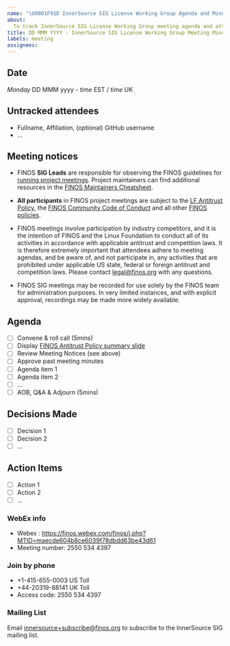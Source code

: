 ```yaml
---
name: "\U0001F91D InnerSource SIG License Working Group Agenda and Minutes"
about:
  To track InnerSource SIG License Working Group meeting agenda and attendance
title: DD MMM YYYY - InnerSource SIG License Working Group Meeting Minutes
labels: meeting
assignees:
---
```


## Date

_Monday_ DD MMM yyyy - _time_ EST / _time_ UK

## Untracked attendees

- Fullname, Affiliation, (optional) GitHub username
- ...

## Meeting notices

- FINOS **SIG Leads** are responsible for observing the FINOS guidelines for
  [running project meetings](https://github.com/finos/community/blob/master/governance/Meeting-Procedures.md#run-the-meeting).
  Project maintainers can find additional resources in the
  [FINOS Maintainers Cheatsheet](https://odp.finos.org/docs/finos-maintainers-cheatsheet/).

- **All participants** in FINOS project meetings are subject to the
  [LF Antitrust Policy](https://www.linuxfoundation.org/antitrust-policy/), the
  [FINOS Community Code of Conduct](https://github.com/finos/community/blob/master/governance/Code-of-Conduct.md)
  and all other
  [FINOS policies](https://github.com/finos/community/tree/master/governance#policies).

- FINOS meetings involve participation by industry competitors, and it is the
  intention of FINOS and the Linux Foundation to conduct all of its activities
  in accordance with applicable antitrust and competition laws. It is therefore
  extremely important that attendees adhere to meeting agendas, and be aware of,
  and not participate in, any activities that are prohibited under applicable US
  state, federal or foreign antitrust and competition laws. Please contact
  legal@finos.org with any questions.

- FINOS SIG meetings may be recorded for use solely by the FINOS team for
  administration purposes. In very limited instances, and with explicit
  approval, recordings may be made more widely available.

## Agenda

- [ ] Convene & roll call (5mins)
- [ ] Display
      [FINOS Antitrust Policy summary slide](https://github.com/finos/community/blob/master/governance/Compliance-Slides/Antitrust-Compliance-Slide.pdf)
- [ ] Review Meeting Notices (see above)
- [ ] Approve past meeting minutes
- [ ] Agenda item 1
- [ ] Agenda item 2
- [ ] ...
- [ ] AOB, Q&A & Adjourn (5mins)

## Decisions Made

- [ ] Decision 1
- [ ] Decision 2
- [ ] ...

## Action Items

- [ ] Action 1
- [ ] Action 2
- [ ] ...

### WebEx info

- Webex :
  https://finos.webex.com/finos/j.php?MTID=maecde604b8ce6039f78dbdd63be43d61
- Meeting number: 2550 534 4397

### Join by phone

- +1-415-655-0003 US Toll
- +44-20319-88141 UK Toll
- Access code: 2550 534 4397

### Mailing List

Email innersource+subscribe@finos.org to subscribe to the InnerSource SIG
mailing list.

